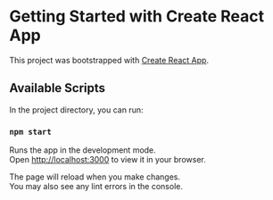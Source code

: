 # Getting Started with Create React App

This project was bootstrapped with [Create React App](https://github.com/facebook/create-react-app).

## Available Scripts

In the project directory, you can run:

### `npm start`

Runs the app in the development mode.\
Open [http://localhost:3000](http://localhost:2834) to view it in your browser.

The page will reload when you make changes.\
You may also see any lint errors in the console.
